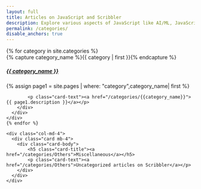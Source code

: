 ```yaml
---
layout: full
title: Articles on JavaScript and Scribbler
description: Explore various aspects of JavaScript like AI/ML, JavaScript features, Functional Programming, XR, Financial and Scientific calculations, Decentralization, and DataScience.
permalink: /categories/
disable_anchors: true
---
```

<div class="container">
  <div class="row">
    {% for category in site.categories %}
    <div class="col-md-4">
      <div class="card mb-4">
        <div class="card-body">
            {% capture category_name %}{{ category | first }}{% endcapture %}
          <h5 class="card-title"><a href="/categories/{{category_name}}">{{ category_name }}</a></h5>
          {% assign page1 = site.pages | where: "category",category_name| first %}

            <p class="card-text"><a href="/categories/{{category_name}}">{{ page1.description }}</a></p>
        </div>
      </div>
    </div>
    {% endfor %}

    <div class="col-md-4">
      <div class="card mb-4">
        <div class="card-body">
            <h5 class="card-title"><a href="/categories/Others">Miscellaneous</a></h5>
            <p class="card-text"><a href="/categories/Others">Uncategorized articles on Scribbler</a></p>
        </div>
      </div>
    </div>
    
  </div>
</div>




     

